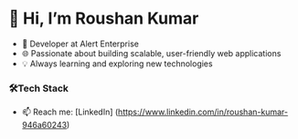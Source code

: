 # 👋 Hi, I’m Roushan Kumar
- 🚀 Developer at Alert Enterprise
- 🌐 Passionate about building scalable, user-friendly web applications
- 💡 Always learning and exploring new technologies

### 🛠️Tech Stack

- 📫 Reach me:
  [LinkedIn] (https://www.linkedin.com/in/roushan-kumar-946a60243)

<!---
roushanalert/roushanalert is a ✨ special ✨ repository because its `README.md` (this file) appears on your GitHub profile.
You can click the Preview link to take a look at your changes.
--->
